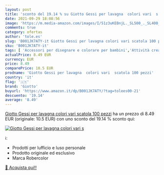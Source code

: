 ```yaml
---
layout: post
title: 'sconto del 19.14 % su Giotto Gessi per lavagna  colori vari  s  '
date: 2021-09-29 18:08:56
image: 'https://m.media-amazon.com/images/I/51z3uKEBnjL._SL500_._SL400_.jpg'
comments: true
category: ofertas
author: 'tole.es'
slug: 'B001JK7ATY-it Giotto Gessi per lavagna colori vari scatola 100 pezzi'
sku: 'B001JK7ATY-it'
tags: [ 'Accessori per disegnare e colorare per bambini','Attività creative','Gessetti per bambini','Giochi e giocattoli','Informatica','giotto', ]
actualPrice: 8.49 EUR
currency: EUR
price: 8.49
comparePrice: 10.5 EUR
prodname: 'Giotto Gessi per lavagna  colori vari  scatola 100 pezzi'
country: 'it'
flag: '🇮🇹'
brand: 'Giotto'
buyurl: 'https://www.amazon.it/dp/B001JK7ATY/?tag=tolees00-21'
descuento: '19.14'
average: '8.49'
---
```


[Giotto Gessi per lavagna  colori vari  scatola 100 pezzi](https://www.amazon.it/dp/B001JK7ATY/?tag=tolees00-21) ha un prezzo di 8.49 EUR (originale: 10.5 EUR) con uno sconto del 19.14 % sconto qui:

[![Giotto Gessi per lavagna  colori vari  s](https://m.media-amazon.com/images/I/51z3uKEBnjL._SL500_._SL400_.jpg)](https://www.amazon.it/dp/B001JK7ATY/?tag=tolees00-21)

ℹ️:

- Prodotti per lufficio e luso personale
- Prodotto originale ed esclusivo
- Marca Robercolor

[🛒 Acquista qui!!](https://www.amazon.it/dp/B001JK7ATY/?tag=tolees00-21)
